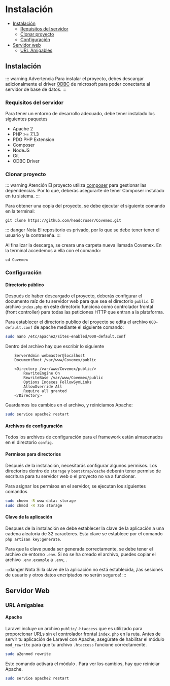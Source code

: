# Instalación 

- [Instalación](#instalacion)
    - [Requisitos del servidor](#requisitos-servidor)
    - [Clonar proyecto](#clonar-proyecto)
    - [Configuración](#configuracion)
- [Servidor web](#servidor-web)
    - [URL Amigables](#url-amigables)

<a name="instalacion"></a>
## Instalación

::: warning Advertencia
Para instalar el proyecto, debes descargar adicionalmente el driver [ODBC](https://docs.microsoft.com/en-us/sql/connect/odbc/linux-mac/installing-the-microsoft-odbc-driver-for-sql-server?view=sql-server-2017) 
de microsoft para poder conectarte al servidor de base de datos.
:::

<a name="requisitos-servidor"></a>
### Requisitos del servidor 

Para tener un entorno de desarrollo adecuado, debe tener instalado los siguientes paquetes

* Apache 2
* PHP >= 7.1.3
* PDO PHP Extension
* Composer
* NodeJS
* Git
* ODBC Driver

<a name="clonar-proyecto"></a>
### Clonar proyecto

::: warning Atención
El proyecto utiliza [composer](https://getcomposer.org/) para gestionar las dependencias.
Por lo que, deberás asegurarte de tener Composer instalado en tu sistema.
:::

Para obtener una copia del proyecto, se debe ejecutar el siguiente comando en la terminal:

```
git clone https://github.com/headcruser/Covemex.git
```
::: danger Nota
El repositorio es privado, por lo que se debe tener tener el usuario y la contraseña.
:::

Al finalizar la descarga, se creara una carpeta nueva llamada Covemex. En la terminal accedemos a ella con el comando:

```
cd Covemex 
```

<a name="configuracion"></a>
### Configuración 

#### Directorio público

Después de haber descargado el proyecto, deberás configurar el documento raíz de tu servidor web para que sea el directorio `public`. El archivo `index.php` en este directorio funciona como controlador frontal (front controller) para todas las peticiones HTTP que entran a la plataforma.

Para establecer el directorio publico del proyecto se edita el archivo `000-default.conf`
de apache mediante el siguiente comando:

```bash
sudo nano /etc/apache2/sites-enabled/000-default.conf
```
Dentro del archivo hay que escribir lo siguiente

```
    ServerAdmin webmaster@localhost
    DocumentRoot /var/www/Covemex/public

    <Directory /var/www/Covemex/public/>
        RewriteEngine On
        RewriteBase /var/www/Covemex/public
        Options Indexes FollowSymLinks
        AllowOverride All
        Require all granted
    </Directory>
```
Guardamos los cambios en el archivo, y reiniciamos Apache:

```bash
sudo service apache2 restart
```

#### Archivos de configuración

Todos los archivos de configuración para el framework están almacenados en el directorio `config`. 

#### Permisos para directorios

Después de la instalación, necesitarás configurar algunos permisos. Los directorios dentro de `storage` y `bootstrap/cache` deberán tener permiso de escritura para tu servidor web o el proyecto no va a funcionar. 

Para asignar los permisos en el servidor, se ejecutan los siguientes comandos

```bash
sudo chown -R www-data: storage
sudo chmod -R 755 storage
```


#### Clave de la aplicación

Despues de la instalación se debe establecer la clave de la aplicación a una cadena aleatoria de 32 caracteres. Esta clave se establece por el comando `php artisan key:generate`. 

Para que la clave pueda ser generada correctamente, se debe tener el archivo de entorno `.env`.  Si no se ha creado el archivo, puedes copiar el archivo `.env.example` a `.env`, . 

:::danger Nota
Si la clave de la aplicación no está establecida, ¡las sesiones de usuario y otros datos encriptados no serán seguros!
:::


<a name="servidor-web"></a>
## Servidor Web

<a name="url-amigables"></a>
### URL Amigables


#### Apache

Laravel incluye un archivo `public/.htaccess` que es utilizado para proporcionar URLs sin el controlador frontal `index.php` en la ruta. Antes de servir tu aplicación de Laravel con Apache, asegúrate de habilitar el módulo `mod_rewrite` para que tu archivo `.htaccess` funcione correctamente.

```bash
sudo a2enmod rewrite
```

Este comando activará el módulo . Para ver los cambios, hay que reiniciar Apache.

```bash
sudo service apache2 restart
```


